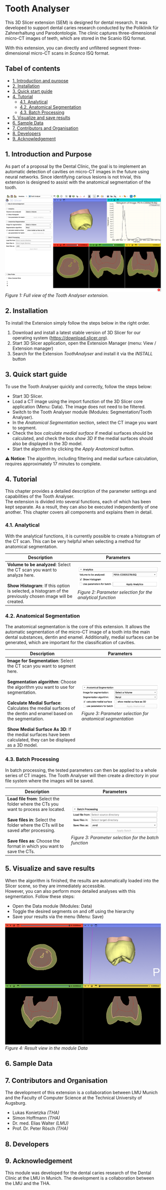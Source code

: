 # Tooth Analyser
This 3D Slicer extension (SEM) is designed for dental research. It was developed to support
dental caries research conducted by the Poliklinik für Zahnerhaltung und Parodontologie.
The clinic captures three-dimensional micro-CT images of teeth, which are stored in the Scanio ISQ format.

With this extension, you can directly and unfiltered segment three-dimensional micro-CT scans in *Scanco* ISQ format.

## Tabel of contents
- [1. Introduction and purpose](#1-introduction-and-purpose)
- [2. Installation](#2-installation)
- [3. Quick start guide](#3-quick-start-guide)
- [4. Tutorial](#4-tutorial)
  - [4.1. Analytical](#41-analytical)
  - [4.2. Anatomical Segmentation](#42-anatomical-segmentation)
  - [4.3. Batch Processing](#43-batch-processing)
- [5. Visualize and save results](#5-visualize-and-save-results)
- [6. Sample Data](#6-sample-data)
- [7. Contributors and Organisation](#7-contributors-and-organisation)
- [8. Developers](#8-developers)
- [9. Acknowledgement](#9-acknowledgement)

## 1. Introduction and Purpose
As part of a proposal by the Dental Clinic, the goal is to implement an automatic detection of cavities on
micro-CT images in the future using neural networks. Since identifying carious lesions is not trivial, this
extension is designed to assist with the anatomical segmentation of the tooth.


![Screenshot of the application](./Screenshots/slicerFullView.png)
*Figure 1: Full view of the Tooth Analyser extension.*

## 2. Installation
To install the Extension simply follow the steps below in the right order.
1. Download and install a latest stable version of 3D Slicer for our operating system (https://download.slicer.org).
2. Start 3D Slicer application, open the Extension Manager (menu: View / Extension manager)
3. Search for the Extension _ToothAnalyser_ and install it via the _INSTALL_ button

## 3. Quick start guide
To use the Tooth Analyser quickly and correctly, follow the steps below:

- Start 3D Slicer.  
- Load a CT image using the import function of the 3D Slicer core application (Menu: Data). The image does not need to be filtered.  
- Switch to the Tooth Analyser module (Modules: Segmentation/Tooth Analyser).  
- In the _Anatomical Segmentation_ section, select the CT image you want to segment.  
- Check the box _calculate medial surface_ if medial surfaces should be calculated, and check the box _show 3D_ if the medial surfaces should also be displayed in the 3D model.  
- Start the algorithm by clicking the _Apply Anatomical_ button.

⚠️ **Notice**: The algorithm, including filtering and medial surface calculation, requires approximately 17 minutes to complete.

## 4. Tutorial
This chapter provides a detailed description of the parameter settings and capabilities of the Tooth Analyser.  
The extension is divided into several functions, each of which has been kept separate. As a result, they can also
be executed independently of one another. This chapter covers all components and explains them in detail.

### 4.1. Analytical
With the analytical functions, it is currently possible to create a histogram of the CT scan. This can be very
helpful when selecting a method for anatomical segmentation.

| Description                                                                                                                                                                                 | Parameters                                                                                                                                   |
|----------------------------------------------------------------------------------------------------------------------------------------------------------------------------------|----------------------------------------------------------------------------------------------------------------------------------------------|
| **Volume to be analyzed**: Select the CT scan you want to analyze here.<br/><br/>**Show Histogram**: If this option is selected, a histogram of the previously chosen image will be created. | ![Screenshot of the application](./Screenshots/slicerAnalyticsParameter.png)<br/>*Figure 2: Parameter selection for the analytical function* |


### 4.2. Anatomical Segmentation
The anatomical segmentation is the core of this extension. It allows the automatic segmentation of the
micro-CT image of a tooth into the main dental substances, dentin and enamel. Additionally, medial surfaces can
be generated, which are important for the classification of cavities.

| Description                                                                                                                                                                                                                                                                                                                                                                                                                 | Parameters                                                                                                                              |
|------------------------------------------------------------------------------------------------------------------------------------------------------------------------------------------------------------------------------------------------------------------------------------------------------------------------------------------------------------------------------------------------------------------------------|-----------------------------------------------------------------------------------------------------------------------------------------|
| **Image for Segmentation**: Select the CT scan you want to segment here.<br/><br/> **Segmentation algorithm**: Choose the algorithm you want to use for segmentation.<br/><br/> **Calculate Medial Surface**: Calculates the medial surfaces of the dentin and enamel based on the segmentation.<br/><br/> **Show Medial Surface As 3D**: If the medial surfaces have been calculated, they can be displayed as a 3D model.  | ![Screenshot of the application](./Screenshots/slicerASParameter.png) <br/> *Figure 3: Parameter selection for anatomical segmentation* |


### 4.3. Batch Processing
In batch processing, the tested parameters can then be applied to a whole series of CT images. The Tooth Analyser
will then create a directory in your file system where the images will be saved.


| Description                                                                                                                                                                                                                                                        | Parameters                                                                                                                           |
|---------------------------------------------------------------------------------------------------------------------------------------------------------------------------------------------------------------------------------------------------------------------|--------------------------------------------------------------------------------------------------------------------------------------|
| **Load file from**: Select the folder where the CTs you want to process are located.<br/><br/> **Save files in**: Select the folder where the CTs will be saved after processing.<br/><br/> **Save files as**: Choose the format in which you want to save the CTs. | ![Screenshot of the application](./Screenshots/slicerBatchParameter.png)<br/> *Figure 3: Parameter selection for the batch function* |

## 5. Visualize and save results
When the algorithm is finished, the results are automatically loaded into the Slicer scene, so they are immediately accessible.  
However, you can also perform more detailed analyses with this segmentation. Follow these steps:
- Open the Data module (Modules: Data)  
- Toggle the desired segments on and off using the hierarchy  
- Save your results via the menu (Menu: Save)

![Screenshot of the application](./Screenshots/ResultatAS.gif)
*Figure 4: Result view in the module Data*

## 6. Sample Data


## 7. Contributors and Organisation
The development of this extension is a collaboration between LMU Munich and the Faculty of Computer Science at the
Technical University of Augsburg.

- Lukas Konietzka _(THA)_
- Simon Hoffmann _(THA)_
- Dr. med. Elias Walter _(LMU)_
- Prof. Dr. Peter Rösch _(THA)_

## 8. Developers

## 9. Acknowledgement
This module was developed for the dental caries research of the Dental Clinic at
the LMU in Munich. The development is a collaboration between the LMU and the THA.




